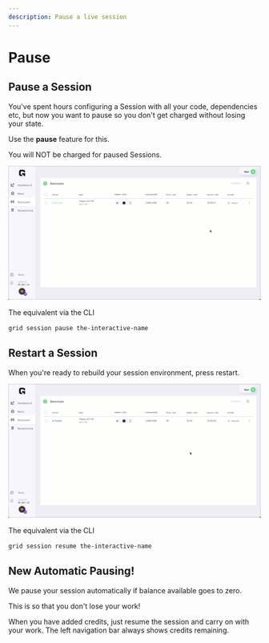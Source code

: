 ```yaml
---
description: Pause a live session
---
```


# Pause

## Pause a Session

You've spent hours configuring a Session with all your code, dependencies etc, but now you want to pause so you don't get charged without losing your state.

Use the **pause** feature for this.

You will NOT be charged for paused Sessions.

![](../../.gitbook/assets/pause%20%282%29.gif)

The equivalent via the CLI

```bash
grid session pause the-interactive-name
```

## Restart a Session

When you're ready to rebuild your session environment, press restart.

![](../../.gitbook/assets/unpause.gif)

The equivalent via the CLI

```bash
grid session resume the-interactive-name
```
## New Automatic Pausing!
We pause your session automatically if balance available goes to zero.

This is so that you don't lose your work! 

When you have added credits, just resume the session and carry on with your work. The left navigation bar always shows credits remaining.
